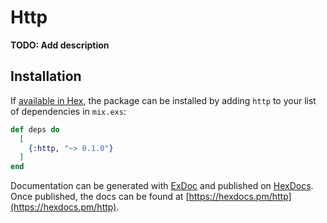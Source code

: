 # Http

**TODO: Add description**

## Installation

If [available in Hex](https://hex.pm/docs/publish), the package can be installed
by adding `http` to your list of dependencies in `mix.exs`:

```elixir
def deps do
  [
    {:http, "~> 0.1.0"}
  ]
end
```

Documentation can be generated with [ExDoc](https://github.com/elixir-lang/ex_doc)
and published on [HexDocs](https://hexdocs.pm). Once published, the docs can
be found at [https://hexdocs.pm/http](https://hexdocs.pm/http).

